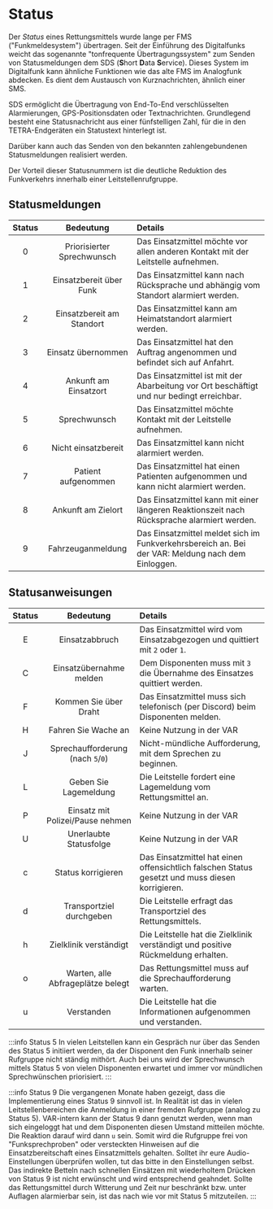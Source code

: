 # Status

Der _Status_ eines Rettungsmittels wurde lange per FMS ("Funkmeldesystem") übertragen. Seit der Einführung des Digitalfunks weicht das sogenannte "tonfrequente Übertragungssystem" zum Senden von Statusmeldungen dem SDS (**S**hort **D**ata **S**ervice). Dieses System im Digitalfunk kann ähnliche Funktionen wie das alte FMS im Analogfunk abdecken. Es dient dem Austausch von Kurznachrichten, ähnlich einer SMS.

SDS ermöglicht die Übertragung von End-To-End verschlüsselten Alarmierungen, GPS-Positionsdaten oder Textnachrichten. Grundlegend besteht eine Statusnachricht aus einer fünfstelligen Zahl, für die in den TETRA-Endgeräten ein Statustext hinterlegt ist.

Darüber kann auch das Senden von den bekannten zahlengebundenen Statusmeldungen realisiert werden.

Der Vorteil dieser Statusnummern ist die deutliche Reduktion des Funkverkehrs innerhalb einer Leitstellenrufgruppe.

## Statusmeldungen

| **Status** |       **Bedeutung**        | **Details**                                                                                       |
| :--------: | :------------------------: | :------------------------------------------------------------------------------------------------ |
|     0      | Priorisierter Sprechwunsch | Das Einsatzmittel möchte vor allen anderen Kontakt mit der Leitstelle aufnehmen.                  |
|     1      |  Einsatzbereit über Funk   | Das Einsatzmittel kann nach Rücksprache und abhängig vom Standort alarmiert werden.               |
|     2      | Einsatzbereit am Standort  | Das Einsatzmittel kann am Heimatstandort alarmiert werden.                                        |
|     3      |     Einsatz übernommen     | Das Einsatzmittel hat den Auftrag angenommen und befindet sich auf Anfahrt.                       |
|     4      |   Ankunft am Einsatzort    | Das Einsatzmittel ist mit der Abarbeitung vor Ort beschäftigt und nur bedingt erreichbar.         |
|     5      |        Sprechwunsch        | Das Einsatzmittel möchte Kontakt mit der Leitstelle aufnehmen.                                    |
|     6      |    Nicht einsatzbereit     | Das Einsatzmittel kann nicht alarmiert werden.                                                    |
|     7      |    Patient aufgenommen     | Das Einsatzmittel hat einen Patienten aufgenommen und kann nicht alarmiert werden.                |
|     8      |     Ankunft am Zielort     | Das Einsatzmittel kann mit einer längeren Reaktionszeit nach Rücksprache alarmiert werden.        |
|     9      |     Fahrzeuganmeldung      | Das Einsatzmittel meldet sich im Funkverkehrsbereich an. Bei der VAR: Meldung nach dem Einloggen. |

## Statusanweisungen

| **Status** |           **Bedeutung**           | **Details**                                                                                     |
| :--------: | :-------------------------------: | :---------------------------------------------------------------------------------------------- |
|     E      |          Einsatzabbruch           | Das Einsatzmittel wird vom Einsatzabgezogen und quittiert mit `2` oder `1`.                     |
|     C      |      Einsatzübernahme melden      | Dem Disponenten muss mit `3` die Übernahme des Einsatzes quittiert werden.                      |
|     F      |       Kommen Sie über Draht       | Das Einsatzmittel muss sich telefonisch (per Discord) beim Disponenten melden.                  |
|     H      |        Fahren Sie Wache an        | Keine Nutzung in der VAR                                                                        |
|     J      | Sprechaufforderung (nach `5`/`0`) | Nicht-mündliche Aufforderung, mit dem Sprechen zu beginnen.                                     |
|     L      |       Geben Sie Lagemeldung       | Die Leitstelle fordert eine Lagemeldung vom Rettungsmittel an.                                  |
|     P      | Einsatz mit Polizei/Pause nehmen  | Keine Nutzung in der VAR                                                                        |
|     U      |      Unerlaubte Statusfolge       | Keine Nutzung in der VAR                                                                        |
|     c      |        Status korrigieren         | Das Einsatzmittel hat einen offensichtlich falschen Status gesetzt und muss diesen korrigieren. |
|     d      |     Transportziel durchgeben      | Die Leitstelle erfragt das Transportziel des Rettungsmittels.                                   |
|     h      |      Zielklinik verständigt       | Die Leitstelle hat die Zielklinik verständigt und positive Rückmeldung erhalten.                |
|     o      | Warten, alle Abfrageplätze belegt | Das Rettungsmittel muss auf die Sprechaufforderung warten.                                      |
|     u      |            Verstanden             | Die Leitstelle hat die Informationen aufgenommen und verstanden.                                |

:::info Status 5
In vielen Leitstellen kann ein Gespräch nur über das Senden des Status 5 initiiert werden, da der Disponent den Funk innerhalb seiner Rufgruppe nicht ständig mithört. Auch bei uns wird der Sprechwunsch mittels Status 5 von vielen Disponenten erwartet und immer vor mündlichen Sprechwünschen priorisiert.
:::

:::info Status 9
Die vergangenen Monate haben gezeigt, dass die Implementierung eines Status 9 sinnvoll ist. In Realität ist das in vielen Leitstellenbereichen die Anmeldung in einer fremden Rufgruppe (analog zu Status 5).
VAR-intern kann der Status 9 dann genutzt werden, wenn man sich eingeloggt hat und dem Disponenten diesen Umstand mitteilen möchte. Die Reaktion darauf wird dann `u` sein. Somit wird die Rufgruppe frei von
"Funksprechproben" oder versteckten Hinweisen auf die Einsatzbereitschaft eines Einsatzmittels gehalten. Solltet ihr eure Audio-Einstellungen überprüfen wollen, tut das bitte in den Einstellungen selbst. Das indirekte Betteln nach schnellen Einsätzen mit wiederholtem Drücken von Status 9
ist nicht erwünscht und wird entsprechend geahndet. Sollte das Rettungsmittel durch Witterung und Zeit nur beschränkt bzw. unter Auflagen alarmierbar sein, ist das nach wie vor mit Status 5 mitzuteilen.
:::
